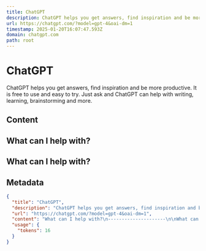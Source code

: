 ```yaml
---
title: ChatGPT
description: ChatGPT helps you get answers, find inspiration and be more productive. It is free to use and easy to try. Just ask and ChatGPT can help with writing, learning, brainstorming and more.
url: https://chatgpt.com/?model=gpt-4&oai-dm=1
timestamp: 2025-01-20T16:07:47.593Z
domain: chatgpt.com
path: root
---
```


# ChatGPT


ChatGPT helps you get answers, find inspiration and be more productive. It is free to use and easy to try. Just ask and ChatGPT can help with writing, learning, brainstorming and more.


## Content

What can I help with?
---------------------

What can I help with?
---------------------

## Metadata

```json
{
  "title": "ChatGPT",
  "description": "ChatGPT helps you get answers, find inspiration and be more productive. It is free to use and easy to try. Just ask and ChatGPT can help with writing, learning, brainstorming and more.",
  "url": "https://chatgpt.com/?model=gpt-4&oai-dm=1",
  "content": "What can I help with?\n---------------------\n\nWhat can I help with?\n---------------------",
  "usage": {
    "tokens": 16
  }
}
```
